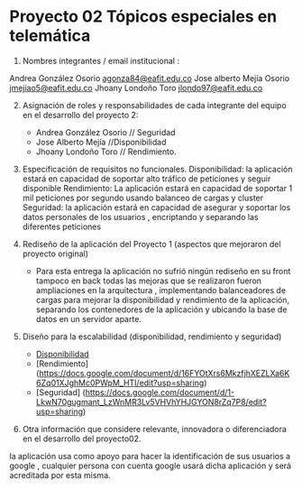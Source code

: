 # Proyecto 02 Tópicos especiales en telemática

1. Nombres integrantes / email institucional :

Andrea González Osorio agonza84@eafit.edu.co
Jose alberto Mejía Osorio  jmejiao5@eafit.edu.co
Jhoany Londoño Toro  jlondo97@eafit.edu.co

2. Asignación de roles y responsabilidades de cada integrante del equipo en el desarrollo del proyecto 2:

    * Andrea González Osorio // Seguridad 
    * Jose Alberto Mejía //Disponibilidad
    * Jhoany Londoño Toro // Rendimiento.

3. Especificación de requisitos no funcionales.
    Disponibilidad: la aplicación estará en capacidad de soportar alto tráfico de peticiones y seguir disponible
    Rendimiento: La aplicación estará en capacidad de soportar 1 mil peticiones  por segundo usando balanceo de cargas  y cluster
    Seguridad: la aplicación estará en capacidad de asegurar y soportar los datos personales de los usuarios , encriptando y  separando las diferentes peticiones

4. Rediseño de la aplicación del Proyecto 1 (aspectos que mejoraron del proyecto original)
    - Para esta entrega la aplicación no sufrió ningún rediseño en su front tampoco en back  todas las mejoras que se realizaron fueron ampliaciones en la arquitectura , implementando balanceadores de cargas para mejorar la disponibilidad y rendimiento de la aplicación, separando los contenedores de la aplicación y ubicando la base de datos en un servidor aparte.

5. Diseño para la escalabilidad (disponibilidad, rendimiento y seguridad)
    - [Disponibilidad](https://docs.google.com/document/d/1dF2Bl6wX-K8xlgnyMB7GI2oBqESZKtDBqMTW6Txrdcg/edit?usp=sharing)
    - [Rendimiento] (https://docs.google.com/document/d/16FYOtXrs6MkzfjhXEZLXa6K6Zq01XJghMc0PWpM_HTI/edit?usp=sharing)
    - [Seguridad] (https://docs.google.com/document/d/1-LkwN70gugmant_LzWnMR3Lv5VHVhYHJGYON8rZq7P8/edit?usp=sharing)

7. Otra información que considere relevante, innovadora o diferenciadora en el desarrollo del proyecto02.

la aplicación usa como apoyo para hacer la identificación de sus usuarios a google , cualquier persona con cuenta google usará dicha aplicación y será acreditada por esta misma.
